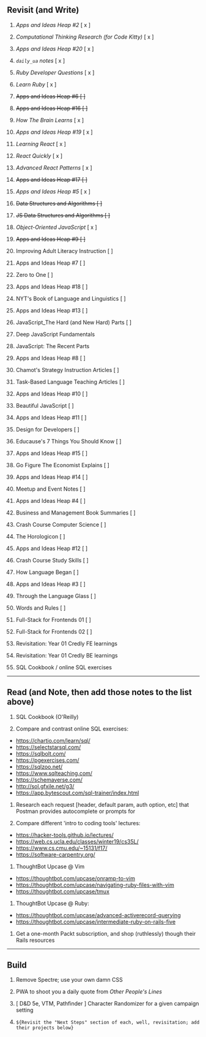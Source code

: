 ## Revisit (and Write)

1. _Apps and Ideas Heap #2_ [ x ]
1. _Computational Thinking Research (for Code Kitty)_ [ x ]
1. _Apps and Ideas Heap #20_ [ x ]
1. _`daily_ua` notes_ [ x ]
1. _Ruby Developer Questions_ [ x ]
1. _Learn Ruby_ [ x ]
1. ~~Apps and Ideas Heap #6 [ ]~~
1. ~~Apps and Ideas Heap #16 [ ]~~
1. _How The Brain Learns_ [ x ]
1. _Apps and Ideas Heap #19_ [ x ]
1. _Learning React_ [ x ]
1. _React Quickly_ [ x ]
1. _Advanced React Patterns_ [ x ]
1. ~~Apps and Ideas Heap #17 [ ]~~
1. _Apps and Ideas Heap #5_ [ x ]
1. ~~Data Structures and Algorithms [ ]~~
1. ~~JS Data Structures and Algorithms [ ]~~
1. _Object-Oriented JavaScript_ [ x ]
1. ~~Apps and Ideas Heap #9 [ ]~~

1. Improving Adult Literacy Instruction [ ]

1. Apps and Ideas Heap #7 [ ]

1. Zero to One [ ]

1. Apps and Ideas Heap #18 [ ]

1. NYT's Book of Language and Linguistics [ ]

1. Apps and Ideas Heap #13 [ ]

1. JavaScript_The Hard (and New Hard) Parts [ ]
1. Deep JavaScript Fundamentals
1. JavaScript: The Recent Parts

1. Apps and Ideas Heap #8 [ ]

1. Chamot's Strategy Instruction Articles [ ]
1. Task-Based Language Teaching Articles [ ]

1. Apps and Ideas Heap #10 [ ]

1. Beautiful JavaScript [ ]

1. Apps and Ideas Heap #11 [ ]

1. Design for Developers [ ]

1. Educause's 7 Things You Should Know [ ]

1. Apps and Ideas Heap #15 [ ]

1. Go Figure The Economist Explains [ ]

1. Apps and Ideas Heap #14 [ ]

1. Meetup and Event Notes [ ]

1. Apps and Ideas Heap #4 [ ]

1. Business and Management Book Summaries [ ]

1. Crash Course Computer Science [ ]

1. The Horologicon [ ]

1. Apps and Ideas Heap #12 [ ]

1. Crash Course Study Skills [ ]

1. How Language Began [ ]

1. Apps and Ideas Heap #3 [ ]

1. Through the Language Glass [ ]

1. Words and Rules [ ]

1. Full-Stack for Frontends 01 [ ]
1. Full-Stack for Frontends 02 [ ]

1. Revisitation: Year 01 Credly FE learnings
1. Revisitation: Year 01 Credly BE learnings

1. SQL Cookbook / online SQL exercises

---

## Read (and Note, then add those notes to the list above)

1. SQL Cookbook (O'Reilly)

1. Compare and contrast online SQL exercises:

- https://chartio.com/learn/sql/
- https://selectstarsql.com/
- https://sqlbolt.com/
- https://pgexercises.com/
- https://sqlzoo.net/
- https://www.sqlteaching.com/
- https://schemaverse.com/
- http://sol.gfxile.net/g3/
- https://app.bytescout.com/sql-trainer/index.html

1. Research each request [header, default param, auth option, etc] that Postman provides autocomplete or prompts for

1. Compare different 'intro to coding tools' lectures:

- https://hacker-tools.github.io/lectures/
- https://web.cs.ucla.edu/classes/winter19/cs35L/
- https://www.cs.cmu.edu/~15131/f17/
- https://software-carpentry.org/

1. ThoughtBot Upcase @ Vim

- https://thoughtbot.com/upcase/onramp-to-vim
- https://thoughtbot.com/upcase/navigating-ruby-files-with-vim
- https://thoughtbot.com/upcase/tmux

1. ThoughtBot Upcase @ Ruby:

- https://thoughtbot.com/upcase/advanced-activerecord-querying
- https://thoughtbot.com/upcase/intermediate-ruby-on-rails-five


1. Get a one-month Packt subscription, and shop (ruthlessly) though their Rails resources

---

## Build

1. Remove Spectre; use your own damn CSS

1. PWA to shoot you a daily quote from _Other People's Lines_

1. [ D&D 5e, VTM, Pathfinder ] Character Randomizer for a given campaign setting

1. `${Revisit the "Next Steps" section of each, well, revisitation; add their projects below}`